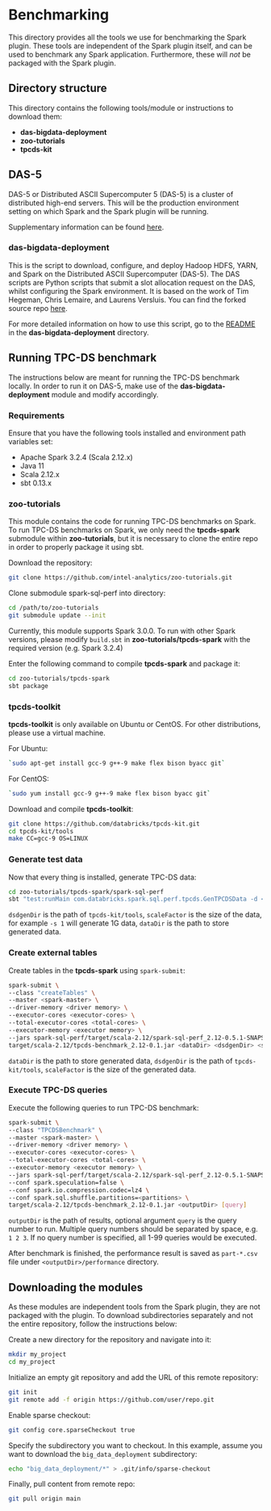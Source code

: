 # Benchmarking
This directory provides all the tools we use for benchmarking the Spark plugin. These tools are independent of the Spark plugin itself, and can be used to benchmark any Spark application. Furthermore, these will *not* be packaged with the Spark plugin.

## Directory structure
This directory contains the following tools/module or instructions to download them:
- **das-bigdata-deployment**
- **zoo-tutorials** 
- **tpcds-kit**

## DAS-5
DAS-5 or Distributed ASCII Supercomputer 5 (DAS-5) is a cluster of distributed high-end servers. This will be the production environment setting on which Spark and the Spark plugin will be running.

Supplementary information can be found [here](https://asci.tudelft.nl/project-das/).

### das-bigdata-deployment
This is the script to download, configure, and deploy Hadoop HDFS, YARN, and Spark on the Distributed ASCII Supercomputer (DAS-5). The DAS scripts are Python scripts that submit a slot allocation request on the DAS, whilst configuring the Spark environment. It is based on the work of Tim Hegeman, Chris Lemaire, and Laurens Versluis. You can find the forked source repo [here](https://github.com/lfdversluis/das-bigdata-deployment).

For more detailed information on how to use this script, go to the [README](das-bigdata-deployment/README.md) in the **das-bigdata-deployment** directory.

## Running TPC-DS benchmark
The instructions below are meant for running the TPC-DS benchmark locally. In order to run it on DAS-5, make use of the **das-bigdata-deployment** module and modify accordingly.

### Requirements
Ensure that you have the following tools installed and environment path variables set:
- Apache Spark 3.2.4 (Scala 2.12.x)
- Java 11
- Scala 2.12.x
- sbt 0.13.x

### zoo-tutorials
This module contains the code for running TPC-DS benchmarks on Spark. To run TPC-DS benchmarks on Spark, we only need the **tpcds-spark** submodule within **zoo-tutorials**, but it is necessary to clone the entire repo in order to properly package it using sbt.

Download the repository:
```bash
git clone https://github.com/intel-analytics/zoo-tutorials.git
```

Clone submodule spark-sql-perf into directory:
```bash
cd /path/to/zoo-tutorials
git submodule update --init
```

Currently, this module supports Spark 3.0.0. To run with other Spark versions, please modify `build.sbt` in **zoo-tutorials/tpcds-spark**  with the required version (e.g. Spark 3.2.4)

Enter the following command to compile **tpcds-spark** and package it:
```bash
cd zoo-tutorials/tpcds-spark
sbt package
```

### tpcds-toolkit
**tpcds-toolkit** is only available on Ubuntu or CentOS. For other distributions, please use a virtual machine.

For Ubuntu:
```bash
`sudo apt-get install gcc-9 g++-9 make flex bison byacc git`
```

For CentOS:
```bash
`sudo yum install gcc-9 g++-9 make flex bison byacc git`
```

Download and compile **tpcds-toolkit**:
```bash
git clone https://github.com/databricks/tpcds-kit.git
cd tpcds-kit/tools
make CC=gcc-9 OS=LINUX
```

### Generate test data ##
Now that every thing is installed, generate TPC-DS data:
```bash
cd zoo-tutorials/tpcds-spark/spark-sql-perf
sbt "test:runMain com.databricks.spark.sql.perf.tpcds.GenTPCDSData -d <dsdgenDir> -s <scaleFactor> -l <dataDir> -f parquet"
```
`dsdgenDir` is the path of `tpcds-kit/tools`, `scaleFactor` is the size of the data, for example `-s 1` will generate 1G data, `dataDir` is the path to store generated data.

### Create external tables ###
Create tables in the **tpcds-spark** using `spark-submit`:

```bash
spark-submit \
--class "createTables" \
--master <spark-master> \
--driver-memory <driver memory> \
--executor-cores <executor-cores> \
--total-executor-cores <total-cores> \
--executor-memory <executor memory> \
--jars spark-sql-perf/target/scala-2.12/spark-sql-perf_2.12-0.5.1-SNAPSHOT.jar \
target/scala-2.12/tpcds-benchmark_2.12-0.1.jar <dataDir> <dsdgenDir> <scaleFactor>
```

`dataDir` is the path to store generated data, `dsdgenDir` is the path of `tpcds-kit/tools`, `scaleFactor` is the size of the generated data.

### Execute TPC-DS queries ###
Execute the following queries to run TPC-DS benchmark:

```bash
spark-submit \
--class "TPCDSBenchmark" \
--master <spark-master> \
--driver-memory <driver memory> \
--executor-cores <executor-cores> \
--total-executor-cores <total-cores> \
--executor-memory <executor memory> \
--jars spark-sql-perf/target/scala-2.12/spark-sql-perf_2.12-0.5.1-SNAPSHOT.jar \
--conf spark.speculation=false \
--conf spark.io.compression.codec=lz4 \
--conf spark.sql.shuffle.partitions=<partitions> \
target/scala-2.12/tpcds-benchmark_2.12-0.1.jar <outputDir> [query]
```

`outputDir` is the path of results, optional argument `query`  is the query number to run. Multiple query numbers should be separated by space, e.g. `1 2 3`. If no query number is specified, all 1-99 queries would be executed.

After benchmark is finished, the performance result is saved as `part-*.csv` file under `<outputDir>/performance` directory.

## Downloading the modules
As these modules are independent tools from the Spark plugin, they are not packaged with the plugin. To download subdirectories separately and not the entire repository, follow the instructions below:

Create a new directory for the repository and navigate into it:
```bash
mkdir my_project
cd my_project
```

Initialize an empty git repository and add the URL of this remote repository:
```bash
git init
git remote add -f origin https://github.com/user/repo.git
```

Enable sparse checkout:
```bash
git config core.sparseCheckout true
```

Specify the subdirectory you want to checkout. In this example, assume you want to download the `big_data_deployment` subdirectory:
```bash
echo "big_data_deployment/*" > .git/info/sparse-checkout
```

Finally, pull content from remote repo:
```bash
git pull origin main
```